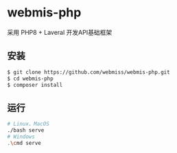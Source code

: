 # webmis-php
采用 PHP8 + Laveral 开发API基础框架

## 安装
```bash
$ git clone https://github.com/webmiss/webmis-php.git
$ cd webmis-php
$ composer install
```

## 运行
```bash
# Linux、MacOS
./bash serve
# Windows
.\cmd serve
```
